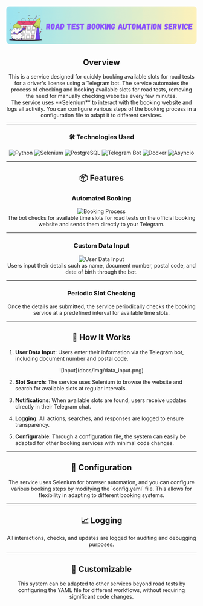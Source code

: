 # ![Main](docs/gif/road.gif)

## <div align="center">Overview</div>

<div align="center">
This is a service designed for quickly booking available slots for road tests for a driver's license using a Telegram bot. The service automates the process of checking and booking available slots for road tests, removing the need for manually checking websites every few minutes.
</div>

<div align="center">
The service uses **Selenium** to interact with the booking website and logs all activity. You can configure various steps of the booking process in a configuration file to adapt it to different services.
</div>

---

### <div align="center">🛠 Technologies Used</div>

<div align="center">
  <img src="https://img.shields.io/badge/Python-3776AB?style=for-the-badge&logo=python&logoColor=white" alt="Python" />
  <img src="https://img.shields.io/badge/Selenium-43B02A?style=for-the-badge&logo=selenium&logoColor=white" alt="Selenium" />
  <img src="https://img.shields.io/badge/PostgreSQL-4169E1?style=for-the-badge&logo=postgresql&logoColor=white" alt="PostgreSQL" />
  <img src="https://img.shields.io/badge/Telegram_Bot-2CA5E0?style=for-the-badge&logo=telegram&logoColor=white" alt="Telegram Bot" />
  <img src="https://img.shields.io/badge/Docker-2496ED?style=for-the-badge&logo=docker&logoColor=white" alt="Docker" />
  <img src="https://img.shields.io/badge/Asyncio-808080?style=for-the-badge" alt="Asyncio" />
</div>

---

## <div align="center">📦 Features</div>

### <div align="center">Automated Booking</div>

<div align="center">
  <img src="link-to-your-booking-process-screenshot" alt="Booking Process" />
</div>

<div align="center">
The bot checks for available time slots for road tests on the official booking website and sends them directly to your Telegram.
</div>

---

### <div align="center">Custom Data Input</div>

<div align="center">
  <img src="link-to-your-user-data-input-screenshot" alt="User Data Input" />
</div>

<div align="center">
Users input their details such as name, document number, postal code, and date of birth through the bot.
</div>

---

### <div align="center">Periodic Slot Checking</div>

<div align="center">
Once the details are submitted, the service periodically checks the booking service at a predefined interval for available time slots.
</div>

---

## <div align="center">🚀 How It Works</div>

<div align="left">

1. **User Data Input**: Users enter their information via the Telegram bot, including document number and postal code.

<div align="center">
  ![Input](docs/img/data_input.png)
</div>
   
2. **Slot Search**: The service uses Selenium to browse the website and search for available slots at regular intervals.

3. **Notifications**: When available slots are found, users receive updates directly in their Telegram chat.

4. **Logging**: All actions, searches, and responses are logged to ensure transparency.

5. **Configurable**: Through a configuration file, the system can easily be adapted for other booking services with minimal code changes.

</div>

---

## <div align="center">🔧 Configuration</div>

<div align="center">
The service uses Selenium for browser automation, and you can configure various booking steps by modifying the `config.yaml` file. This allows for flexibility in adapting to different booking systems.
</div>

---

## <div align="center">📈 Logging</div>

<div align="center">
All interactions, checks, and updates are logged for auditing and debugging purposes.
</div>

---

## <div align="center">🤖 Customizable</div>

<div align="center">
This system can be adapted to other services beyond road tests by configuring the YAML file for different workflows, without requiring significant code changes.
</div>

